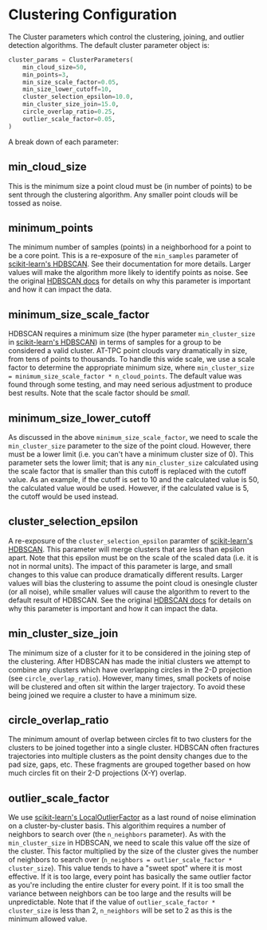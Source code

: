 # Clustering Configuration

The Cluster parameters which control the clustering, joining, and outlier detection algorithms. The default cluster parameter object is:

```python
cluster_params = ClusterParameters(
    min_cloud_size=50,
    min_points=3,
    min_size_scale_factor=0.05,
    min_size_lower_cutoff=10,
    cluster_selection_epsilon=10.0,
    min_cluster_size_join=15.0,
    circle_overlap_ratio=0.25,
    outlier_scale_factor=0.05,
)
```

A break down of each parameter:

## min_cloud_size

This is the minimum size a point cloud must be (in number of points) to be sent through the clustering algorithm. Any smaller point clouds will be tossed as noise.

## minimum_points

The minimum number of samples (points) in a neighborhood for a point to be a core point. This is a re-exposure of the `min_samples` parameter of [scikit-learn's HDBSCAN](https://scikit-learn.org/stable/modules/generated/sklearn.cluster.HDBSCAN.html#sklearn.cluster.HDBSCAN). See their documentation for more details. Larger values will make the algorithm more likely to identify points as noise. See the original [HDBSCAN docs](https://hdbscan.readthedocs.io/en/latest/parameter_selection.html#) for details on why this parameter is important and how it can impact the data.

## minimum_size_scale_factor

HDBSCAN requires a minimum size (the hyper parameter `min_cluster_size` in [scikit-learn's HDBSCAN](https://scikit-learn.org/stable/modules/generated/sklearn.cluster.HDBSCAN.html#sklearn.cluster.HDBSCAN)) in terms of samples for a group to be considered a valid cluster. AT-TPC point clouds vary dramatically in size, from tens of points to thousands. To handle this wide scale, we use a scale factor to determine the appropriate minimum size, where `min_cluster_size = minimum_size_scale_factor * n_cloud_points`. The default value was found through some testing, and may need serious adjustment to produce best results. Note that the scale factor should be *small*.

## minimum_size_lower_cutoff

As discussed in the above `minimum_size_scale_factor`, we need to scale the `min_cluster_size` parameter to the size of the point cloud. However, there must be a lower limit (i.e. you can't have a minimum cluster size of 0). This parameter sets the lower limit; that is any `min_cluster_size` calculated using the scale factor that is smaller than this cutoff is replaced with the cutoff value. As an example, if the cutoff is set to 10 and the calculated value is 50, the calculated value would be used. However, if the calculated value is 5, the cutoff would be used instead.

## cluster_selection_epsilon

A re-exposure of the `cluster_selection_epsilon` paramter of [scikit-learn's HDBSCAN](https://scikit-learn.org/stable/modules/generated/sklearn.cluster.HDBSCAN.html#sklearn.cluster.HDBSCAN). This parameter will merge clusters that are less than epsilon apart. Note that this epsilon must be on the scale of the scaled data (i.e. it is not in normal units). The impact of this parameter is large, and small changes to this value can produce dramatically different results. Larger values will bias the clustering to assume the point cloud is onesingle cluster (or all noise), while smaller values will cause the algorithm to revert to the default result of HDBSCAN. See the original [HDBSCAN docs](https://hdbscan.readthedocs.io/en/latest/parameter_selection.html#) for details on why this parameter is important and how it can impact the data.

## min_cluster_size_join

The minimum size of a cluster for it to be considered in the joining step of the clustering. After HDBSCAN has made the initial clusters we attempt to combine any clusters which have overlapping circles in the 2-D projection (see `circle_overlap_ratio`). However, many times, small pockets of noise will be clustered and often sit within the larger trajectory. To avoid these being joined we require a cluster to have a minimum size.

## circle_overlap_ratio

The minimum amount of overlap between circles fit to two clusters for the clusters to be joined together into a single cluster. HDBSCAN often fractures trajectories into multiple clusters as the point density changes due to the pad size, gaps, etc. These fragments are grouped together based on how much circles fit on their 2-D projections (X-Y) overlap.

## outlier_scale_factor

We use [scikit-learn's LocalOutlierFactor](https://scikit-learn.org/stable/modules/generated/sklearn.neighbors.LocalOutlierFactor.html) as a last round of noise elimination on a cluster-by-cluster basis. This algorithim requires a number of neighbors to search over (the `n_neighbors` parameter). As with the `min_cluster_size` in HDBSCAN, we need to scale this value off the size of the cluster. This factor multiplied by the size of the cluster gives the number of neighbors to search over (`n_neighbors = outlier_scale_factor * cluster_size`). This value tends to have a "sweet spot" where it is most effective. If it is too large, every point has basically the same outlier factor as you're including the entire cluster for every point. If it is too small the variance between neighbors can be too large and the results will be unpredictable. Note that if the value of `outlier_scale_factor * cluster_size` is less than 2, `n_neighbors` will be set to 2 as this is the minimum allowed value.
